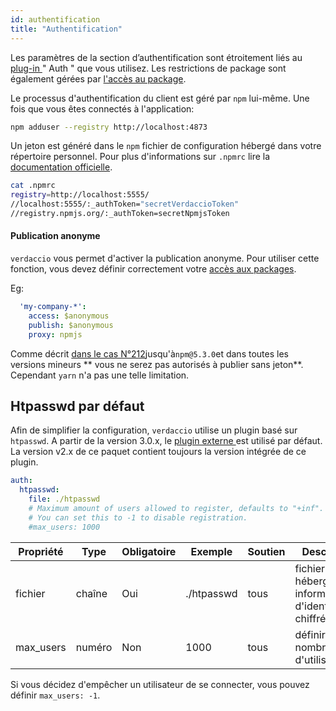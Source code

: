 ```yaml
---
id: authentification
title: "Authentification"
---
```

Les paramètres de la section d’authentification sont étroitement liés au [ plug-in ](plugins.md) " Auth " que vous utilisez. Les restrictions de package sont également gérées par [ l'accès au package](packages.md).

Le processus d'authentification du client est géré par `npm` lui-même. Une fois que vous êtes connectés à l'application:

```bash
npm adduser --registry http://localhost:4873
```

Un jeton est généré dans le `npm` fichier de configuration hébergé dans votre répertoire personnel. Pour plus d'informations sur `.npmrc` lire la [documentation officielle](https://docs.npmjs.com/files/npmrc).

```bash
cat .npmrc
registry=http://localhost:5555/
//localhost:5555/:_authToken="secretVerdaccioToken"
//registry.npmjs.org/:_authToken=secretNpmjsToken
```

#### Publication anonyme

`verdaccio` vous permet d'activer la publication anonyme. Pour utiliser cette fonction, vous devez définir correctement votre [accès aux packages](packages.md).

Eg:

```yaml
  'my-company-*':
    access: $anonymous
    publish: $anonymous
    proxy: npmjs
```

Comme décrit [ dans le cas N°212](https://github.com/verdaccio/verdaccio/issues/212#issuecomment-308578500)jusqu'à`npm@5.3.0`et dans toutes les versions mineurs ** vous ne serez pas autorisés à publier sans jeton**. Cependant `yarn` n'a pas une telle limitation.

## Htpasswd par défaut

Afin de simplifier la configuration, `verdaccio` utilise un plugin basé sur `htpasswd`. A partir de la version 3.0.x, le [ plugin externe ](https://github.com/verdaccio/verdaccio-htpasswd) est utilisé par défaut. La version v2.x de ce paquet contient toujours la version intégrée de ce plugin.

```yaml
auth:
  htpasswd:
    file: ./htpasswd
    # Maximum amount of users allowed to register, defaults to "+inf".
    # You can set this to -1 to disable registration.
    #max_users: 1000
```

| Propriété | Type   | Obligatoire | Exemple    | Soutien | Description                                                     |
| --------- | ------ | ----------- | ---------- | ------- | --------------------------------------------------------------- |
| fichier   | chaîne | Oui         | ./htpasswd | tous    | fichier qui héberge les informations d'identification chiffrées |
| max_users | numéro | Non         | 1000       | tous    | définir un nombre limite d'utilisateurs                         |

Si vous décidez d'empêcher un utilisateur de se connecter, vous pouvez définir `max_users: -1`.